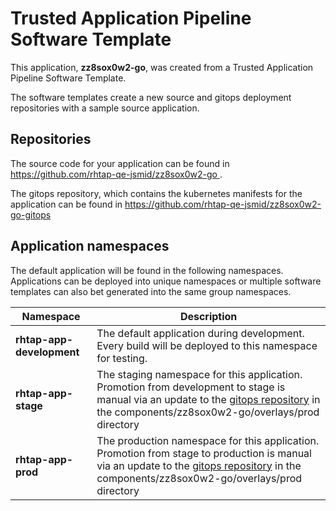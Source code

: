 # Trusted Application Pipeline Software Template

This application, **zz8sox0w2-go**, was created from a Trusted Application Pipeline Software Template.

The software templates create a new source and gitops deployment repositories with a sample source application. 

## Repositories

The source code for your application can be found in [https://github.com/rhtap-qe-jsmid/zz8sox0w2-go ](https://github.com/rhtap-qe-jsmid/zz8sox0w2-go ).
 
The gitops repository, which contains the kubernetes manifests for the application can be found in 
[https://github.com/rhtap-qe-jsmid/zz8sox0w2-go-gitops ](https://github.com/rhtap-qe-jsmid/zz8sox0w2-go-gitops ) 

## Application namespaces 

The default application will be found in the following namespaces. Applications can be deployed into unique namespaces or multiple software templates can also bet generated into the same group namespaces.  

|  Namespace   |  Description   |  
| -------- | -------- |   
| **rhtap-app-development** | The default application during development. Every build will be deployed to this namespace for testing. | 
| **rhtap-app-stage** | The staging namespace for this application. Promotion from development to stage is manual via an update to the [gitops repository](https://github.com/rhtap-qe-jsmid/zz8sox0w2-go-gitops ) in the components/zz8sox0w2-go/overlays/prod directory |  
| **rhtap-app-prod** | The production namespace for this application. Promotion from stage to production is manual via an update to the [gitops repository](https://github.com/rhtap-qe-jsmid/zz8sox0w2-go-gitops ) in the components/zz8sox0w2-go/overlays/prod directory | 